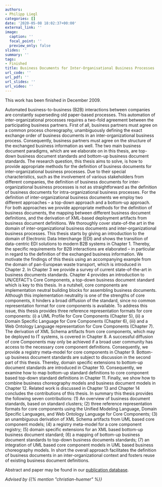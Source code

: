 ```yaml
---
authors:
- Philipp Liegl
categories: []
date: '2020-05-08 18:02:37+00:00'
external_link: ''
image:
  caption: ''
  focal_point: ''
  preview_only: false
slides: ''
summary: ''
tags:
- Finished
title: Business Documents for Inter-Organisational Business Processes
url_code: ''
url_pdf: ''
url_slides: ''
url_video: ''
---
```


This work has been finished in December 2009.

Automated business-to-business (B2B) interactions between companies are constantly superseding old paper-based processes. This automation of inter-organizational processes requires a two-fold agreement between the participating business partners. First of all, business partners must agree on a common process choreography, unambiguously defining the exact exchange order of business documents in an inter-organizational business process. Consequently, business partners must agree on the structure of the exchanged business information as well. The two main business document paradigms, which are we elaborate on in this thesis, are top-down business document standards and bottom-up business document standards. The research question, this thesis aims to solve, is how to provide appropriate methods for the definition of business documents for inter-organizational business processes. Due to their special characteristics, such as the involvement of various stakeholders from different companies, the definition of business documents for inter-organizational business processes is not as straightforward as the definition of business documents for intra-organizational business processes. For the definition of inter-organizational business documents we employ two different approaches – a top-down approach and a bottom-up approach. For both approaches we provide appropriate methods for the definition of business documents, the mapping between different business document definitions, and the derivation of XML-based deployment artifacts from business document definitions. We thoroughly cover state-of-the art in the domain of inter-organizational business documents and inter-organizational business processes. This thesis starts by giving an introduction to the domain of Electronic Data Interchange (EDI) and shows the transition of data-centric EDI solutions to modern B2B systems in Chapter 1. Thereby, the specific requirements for B2B interactions are elaborated – in particular in regard to the definition of the exchanged business information. We motivate the findings of this thesis using an accompanying example from the domain of pan-European waste transport, which is introduced in Chapter 2. In Chapter 3 we provide a survey of current state-of-the-art in business documents standards. Chapter 4 provides an introduction to UN/CEFACT’s Core Components, a top-down business document standard which is key to this thesis. In a nutshell, core components are implementation neutral building blocks for assembling business documents. Although this implementation neutrality is one of the strengths of core components, it hinders a broad diffusion of the standard, since no common representation format for core components is available. To address this issue, this thesis provides three reference representation formats for core components: (i) a UML Profile for Core Components (Chapter 5), (ii) a Domain Specific Language for Core Components (Chapter 6), (iii) and a Web Ontology Language representation for Core Components (Chapter 7). The derivation of XML Schema artifacts from core components, which may be deployed to IT systems, is covered in Chapter 8. A successful diffusion of core Components may only be achieved if a broad user community has access to the necessary core component definitions. Consequently, we provide a registry meta-model for core components in Chapter 9. Bottom-up business document standards are subject to discussion in the second part of this thesis. Thereby, domain specific extensions to bottom-up document standards are introduced in Chapter 10. Consequently, we examine how to map bottom-up standard definitions to core component based top-down standard definitions in Chapter 11. Finally, we show how to combine business choreography models and business document models in Chapter 12. Related work is discussed in Chapter 13 and Chapter 14 concludes the contributions of this thesis. In summary this thesis provides the following seven contributions: (1) An overview of business document standards, based on standard clusters; (2) three reference representation formats for core components using the Unified Modeling Language, Domain Specific Languages, and Web Ontology Language for Core Components; (3) an unambiguous derivation of XML Schema artifacts from UML based core component models; (4) a registry meta-model for a core component registry; (5) domain specific extensions for an XML based bottom-up business document standard; (6) a mapping of bottom-up business document standards to top-down business documents standards; (7) an integration of UML based core component models in UML based business choreography models. In short the overall approach facilitates the definition of business documents in an inter-organizational context and fosters reuse of existing business document definitions.

Abstract and paper may be found in our <a class="external" href="http://publik.tuwien.ac.at/showentry.php?ID=183994&amp;lang=2">publication database</a>.

*Advised by {{% mention "christian-huemer" %}}*
